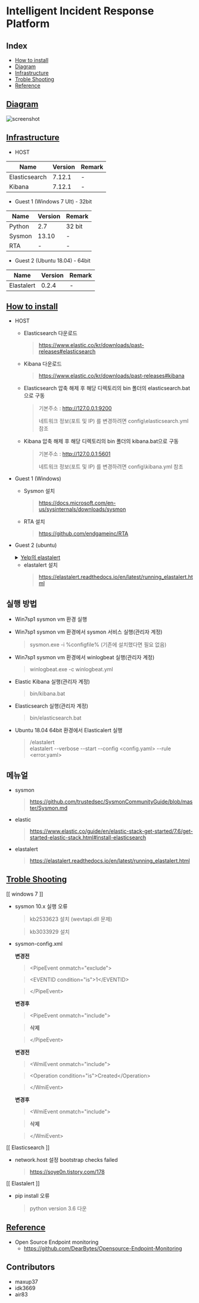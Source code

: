 # Intelligent Incident Response Platform

## Index
* [How to install](#how-to-install)
* [Diagram](#diagram)
* [Infrastructure](#infrastructure)
* [Troble Shooting](#troble-shooting)
* [Reference](#reference)

## [Diagram](#index)

   ![screenshot](Conceptual_diagram.jpg)

## [Infrastructure](#index)

* HOST

|Name|Version|Remark|
|-|-|-|
|Elasticsearch|7.12.1|-|
|Kibana|7.12.1|-|

* Guest 1 (Windows 7 Ult) - 32bit

|Name|Version|Remark|
|-|-|-|
|Python|2.7|32 bit|
|Sysmon|13.10|-|
|RTA|-|-|

* Guest 2 (Ubuntu 18.04) - 64bit

|Name|Version|Remark|
|-|-|-|
|Elastalert|0.2.4|-|


## [How to install](#index)

* HOST
	+ Elasticsearch 다운로드
		> https://www.elastic.co/kr/downloads/past-releases#elasticsearch

	+ Kibana 다운로드
		> https://www.elastic.co/kr/downloads/past-releases#kibana

	+ Elasticsearch 압축 해제 후 해당 디렉토리의 bin 폴더의 elasticsearch.bat으로 구동
		> 기본주소 : http://127.0.0.1:9200
		> 
		> 네트워크 정보(포트 및 IP) 를 변경하려면 config\elasticsearch.yml 참조

	+ Kibana 압축 해제 후 해당 디렉토리의 bin 폴더의 kibana.bat으로 구동
		> 기본주소 : http://127.0.0.1:5601
		> 
		> 네트워크 정보(포트 및 IP) 를 변경하려면 config\kibana.yml 참조
		
* Guest 1 (Windows)
	+ Sysmon 설치
		> https://docs.microsoft.com/en-us/sysinternals/downloads/sysmon
	
	+ RTA 설치
		> https://github.com/endgameinc/RTA
	
	


* Guest 2 (ubuntu)

  	<details>
  	<summary><u>Yelp의 elastalert</u></summary>
  	<div markdown="1">
   	 > https://github.com/Yelp/elastalert
  	</div>
	</details>
    

  - elastalert 설치
    > https://elastalert.readthedocs.io/en/latest/running_elastalert.html


##  실행 방법

* Win7sp1 sysmon vm 환경 실행

* Win7sp1 sysmon vm 환경에서 sysmon 서비스 실행(관리자 계정)
  > sysmon.exe -i %configfile%
    (기존에 설치했다면 필요 없음)

* Win7sp1 sysmon vm 환경에서 winlogbeat 실행(관리자 계정)
  > winlogbeat.exe -c winlogbeat.yml

* Elastic Kibana 실행(관리자 계정)
  > bin/kibana.bat

* Elasticsearch 실행(관리자 계정)
  > bin/elasticsearch.bat

* Ubuntu 18.04 64bit 환경에서 Elasticalert 실행
  >/elastalert  
  >elastalert --verbose --start  --config <config.yaml> --rule <error.yaml>
 
## 메뉴얼 

* sysmon
  > https://github.com/trustedsec/SysmonCommunityGuide/blob/master/Sysmon.md

* elastic
  > https://www.elastic.co/guide/en/elastic-stack-get-started/7.6/get-started-elastic-stack.html#install-elasticsearch

* elastalert
  > https://elastalert.readthedocs.io/en/latest/running_elastalert.html
  
 ## [Troble Shooting](#index)
 [[ windows 7 ]]
 * sysmon 10.x 실행 오류
   > kb2533623 설치 (wevtapi.dll 문제)
   
   > kb3033929 설치

* sysmon-config.xml

  **변경전** 
     
    > \<PipeEvent onmatch="exclude"\>
	
    > \<EVENTID condition="is"\>1\</EVENTID\> 
     
    > \<\/PipeEvent\>
          
   **변경후**   
   
     > \<PipeEvent onmatch="include"\>
			
     >**삭제**
	
     > \</PipeEvent\>
          
   **변경전**
   
     > \<WmiEvent onmatch="include"\>
		
     >    \<Operation condition="is">Created</Operation\> 
            
     > \</WmiEvent\>
           
   **변경후**     
   
     > \<WmiEvent onmatch="include"\>
	
     > **삭제** 
	
     > \</WmiEvent\>
        
[[ Elasticsearch ]] 
* network.host 설정 bootstrap checks failed
  > https://soye0n.tistory.com/178


[[ Elastalert ]]
* pip install 오류
  > python version 3.6 다운

## [Reference](#index)
* Open Source Endpoint monitoring 
  - https://github.com/DearBytes/Opensource-Endpoint-Monitoring 

## Contributors
* maxup37
* idk3669
* air83
